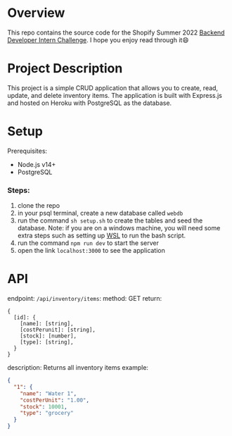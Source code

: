 # Overview

This repo contains the source code for the Shopify Summer 2022 [Backend Developer Intern Challenge](https://docs.google.com/document/d/1z9LZ_kZBUbg-O2MhZVVSqTmvDko5IJWHtuFmIu_Xg1A/edit). I hope you enjoy read through it😄

# Project Description

This project is a simple CRUD application that allows you to create, read, update, and delete inventory items. The application is built with Express.js and hosted on Heroku with PostgreSQL as the database.

# Setup
Prerequisites:
- Node.js v14+
- PostgreSQL

### Steps:
1. clone the repo
2. in your psql terminal, create a new database called `webdb`
3. run the command `sh setup.sh` to create the tables and seed the database. Note: if you are on a windows machine, you will need some extra steps such as setting up [WSL](https://docs.microsoft.com/en-us/windows/wsl/install) to run the bash script.
4. run the command `npm run dev` to start the server
5. open the link `localhost:3000` to see the application

# API

endpoint: `/api/inventory/items`:
method: GET
return: 
```
{
  [id]: {
    [name]: [string],
    [costPerunit]: [string],
    [stock]: [number],
    [type]: [string],
  }
}
```
description: Returns all inventory items
example:

```json
{
  "1": {
    "name": "Water 1",
    "costPerUnit": "1.00",
    "stock": 10001,
    "type": "grocery"
  }
}
```
